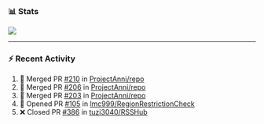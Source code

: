### :bar_chart: Stats

<a href="#">
  <img align="center" src="https://github-readme-stats.vercel.app/api?username=tuzi3040&show_icons=true&theme=dark" />
</a>

---

### :zap: Recent Activity

<!--START_SECTION:activity-->
1. 🎉 Merged PR [#210](https://github.com/ProjectAnni/repo/pull/210) in [ProjectAnni/repo](https://github.com/ProjectAnni/repo)
2. 🎉 Merged PR [#206](https://github.com/ProjectAnni/repo/pull/206) in [ProjectAnni/repo](https://github.com/ProjectAnni/repo)
3. 🎉 Merged PR [#203](https://github.com/ProjectAnni/repo/pull/203) in [ProjectAnni/repo](https://github.com/ProjectAnni/repo)
4. 💪 Opened PR [#105](https://github.com/lmc999/RegionRestrictionCheck/pull/105) in [lmc999/RegionRestrictionCheck](https://github.com/lmc999/RegionRestrictionCheck)
5. ❌ Closed PR [#386](https://github.com/tuzi3040/RSSHub/pull/386) in [tuzi3040/RSSHub](https://github.com/tuzi3040/RSSHub)
<!--END_SECTION:activity-->
